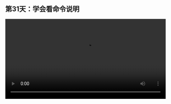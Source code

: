 ## 第31天：学会看命令说明
  

<video width="100%" controls controlslist="nodownload nofullscreen noremoteplayback" disablePictureInPicture>
  <source src="https://api.keepwork.com/storage/v0/siteFiles/12053/raw#1586911758773session31.webm" type="video/webm">
  <source src="https://api.keepwork.com/storage/v0/siteFiles/12054/raw#1586911769251session31_small.mp4" type="video/mp4" />
   
  你的浏览器不支持播放
</video>
<style>
video::-webkit-media-controls-fullscreen-button { display: none; } 
</style>

### 字幕

在Paracraft中有很多命令，
比如 **/ring**。
它可以创造一个圆环。
每个命令的第一行会显示它的**格式**。
首先是命令名，后面是命令的输入。
[ ]代表可选参数。
| 代表可以是x，y，z中的某一个。
radius代表的是半径，它是必填的参数。
第三个参数，[厚度]，
也是一个可选参数。
下面的e.g.，是例子的意思。
下面给出了两个例子。
所以我们要学会如何阅读命令格式，如何查看给出的例子。
我们再来看一个例子，
**/tip**命令。
这里的[ ]代表可选参数。
第一个可选参数是颜色。
第二个是时长。
第三个是名字。
第四个是需要输入的文字。
例如，我们可以复制这一行例子。
它会以红色显示red text一秒钟。
像这样。

### 动手练习
你可以阅读下其它命令的帮助。 右键点击不会的英文单词， 可以查看翻译。 学习英文很重要。